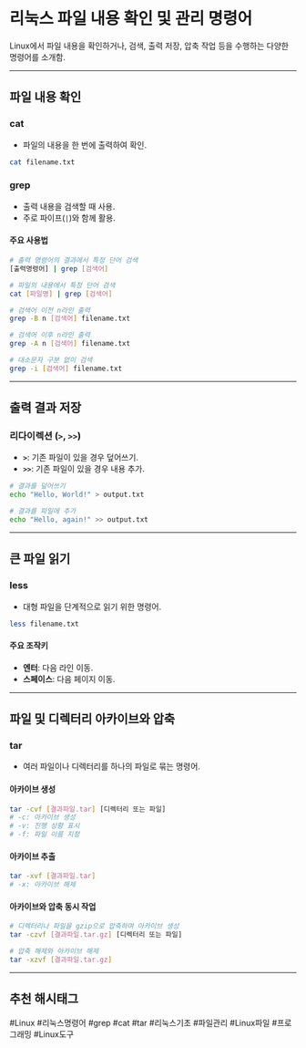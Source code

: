 
# 리눅스 파일 내용 확인 및 관리 명령어

Linux에서 파일 내용을 확인하거나, 검색, 출력 저장, 압축 작업 등을 수행하는 다양한 명령어를 소개함.

---

## 파일 내용 확인
### cat
- 파일의 내용을 한 번에 출력하여 확인.
```bash
cat filename.txt
```

### grep
- 출력 내용을 검색할 때 사용.
- 주로 파이프(`|`)와 함께 활용.

#### 주요 사용법
```bash
# 출력 명령어의 결과에서 특정 단어 검색
[출력명령어] | grep [검색어]

# 파일의 내용에서 특정 단어 검색
cat [파일명] | grep [검색어]

# 검색어 이전 n라인 출력
grep -B n [검색어] filename.txt

# 검색어 이후 n라인 출력
grep -A n [검색어] filename.txt

# 대소문자 구분 없이 검색
grep -i [검색어] filename.txt
```

---

## 출력 결과 저장
### 리다이렉션 (`>`, `>>`)
- **`>`**: 기존 파일이 있을 경우 덮어쓰기.
- **`>>`**: 기존 파일이 있을 경우 내용 추가.
```bash
# 결과를 덮어쓰기
echo "Hello, World!" > output.txt

# 결과를 파일에 추가
echo "Hello, again!" >> output.txt
```

---

## 큰 파일 읽기
### less
- 대형 파일을 단계적으로 읽기 위한 명령어.
```bash
less filename.txt
```

#### 주요 조작키
- **엔터**: 다음 라인 이동.
- **스페이스**: 다음 페이지 이동.

---

## 파일 및 디렉터리 아카이브와 압축
### tar
- 여러 파일이나 디렉터리를 하나의 파일로 묶는 명령어.

#### 아카이브 생성
```bash
tar -cvf [결과파일.tar] [디렉터리 또는 파일]
# -c: 아카이브 생성
# -v: 진행 상황 표시
# -f: 파일 이름 지정
```

#### 아카이브 추출
```bash
tar -xvf [결과파일.tar]
# -x: 아카이브 해제
```

#### 아카이브와 압축 동시 작업
```bash
# 디렉터리나 파일을 gzip으로 압축하며 아카이브 생성
tar -czvf [결과파일.tar.gz] [디렉터리 또는 파일]

# 압축 해제와 아카이브 해제
tar -xzvf [결과파일.tar.gz]
```

---

## 추천 해시태그
#Linux #리눅스명령어 #grep #cat #tar #리눅스기초 #파일관리 #Linux파일 #프로그래밍 #Linux도구
